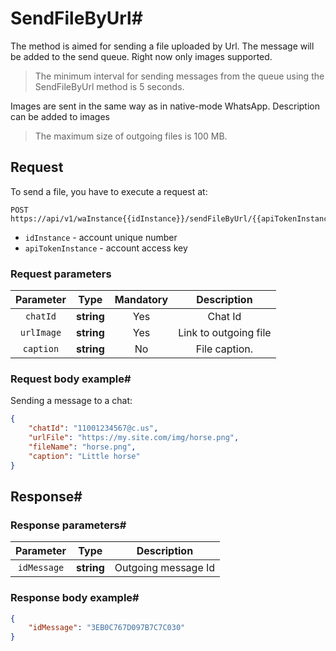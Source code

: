 # SendFileByUrl#

The method is aimed for sending a file uploaded by Url. The message will be added to the send queue. Right now only
images supported.

> The minimum interval for sending messages from the queue using the SendFileByUrl method is 5 seconds.

Images are sent in the same way as in native-mode WhatsApp. Description can be added to images

> The maximum size of outgoing files is 100 MB.

## Request

To send a file, you have to execute a request at:

```
POST https://api/v1/waInstance{{idInstance}}/sendFileByUrl/{{apiTokenInstance}}
```

- `idInstance` - account unique number
- `apiTokenInstance` - account access key

### Request parameters

| **Parameter** |  **Type**  | **Mandatory** |    **Description**    |
|:-------------:|:----------:|:-------------:|:---------------------:|
|   `chatId`    | **string** |      Yes      |       	Chat Id        |
|  `urlImage`   | **string** |      Yes      | Link to outgoing file |
|   `caption`   | **string** |      No       |    	File caption.     |

### Request body example#

Sending a message to a chat:

```json
{
    "chatId": "11001234567@c.us",
    "urlFile": "https://my.site.com/img/horse.png",
    "fileName": "horse.png",
    "caption": "Little horse"
}
```

## Response#

### Response parameters#

| **Parameter** |  **Type**  |   **Description**   |
|:-------------:|:----------:|:-------------------:|
|  `idMessage`  | **string** | Outgoing message Id |

### Response body example#
```json
{
    "idMessage": "3EB0C767D097B7C7C030"
}
```